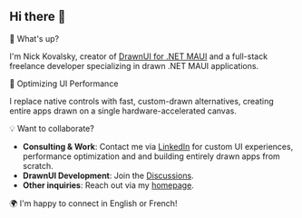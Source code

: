 ## Hi there 👋

🚀 What's up?  

I'm Nick Kovalsky, creator of [DrawnUI for .NET MAUI](https://github.com/taublast/DrawnUi) and a full-stack freelance developer specializing in drawn .NET MAUI applications.

🔹 Optimizing UI Performance  

I replace native controls with fast, custom-drawn alternatives, creating entire apps drawn on a single hardware-accelerated canvas.

💡 Want to collaborate?

* **Consulting & Work**: Contact me via [LinkedIn](https://www.linkedin.com/in/nick-kovalsky-92a770174/) for custom UI experiences, performance optimization and and building entirely drawn apps from scratch.
* **DrawnUI Development**: Join the [Discussions](https://github.com/taublast/DrawnUi/discussions).
* **Other inquiries**: Reach out via my [homepage](https://taublast.github.io/about).
  
🌍 I'm happy to connect in English or French!
